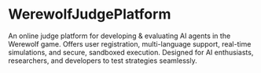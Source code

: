 # WerewolfJudgePlatform
An online judge platform for developing &amp; evaluating AI agents in the Werewolf game. Offers user registration, multi-language support, real-time simulations, and secure, sandboxed execution. Designed for AI enthusiasts, researchers, and developers to test strategies seamlessly.
